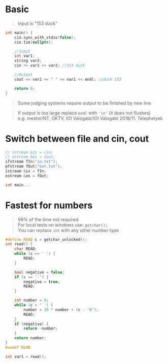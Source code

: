 # Basic
> Input is "153 duck"
```c++
int main() {
	cin.sync_with_stdio(false);
	cin.tie(nullptr);

	//Input
	int var1;
	string var2;
	cin >> var1 >> var2; //153 duck

	//Output
	cout << var2 << " " << var1 << endl; //duck 153

	return 0;
}
```
> Some judging systems require output to be finished by new line

> If output is too large replace `endl` with `'\n'` (it does not flushes)  
> e.g. mester/NT, OKTV, IOI Válogató/IOI Válogató 2018/11. Telephelyek  

# Switch between file and cin, cout
```c++
// istream &is = cin;
// ostream &os = cout;
ifstream fIn("in.txt");
ofstream fOut("out.txt");
istream &is = fIn;
ostream &os = fOut;

int main...
```

# Fastest for numbers
> 99% of the time not required  
> For local tests on windows use: `getchar();`  
> You can replace `int` with any other number type    
```c++
#define READ c = getchar_unlocked();
int read() {
	char READ;
	while (c <= ' ') {
		READ;
	}

	bool negative = false;
	if (c == '-') {
		negative = true;
		READ;
	}

	int number = 0;
	while (c > ' ') {
		number = 10 * number + (c - '0');
		READ;
	}
	if (negative) {
		return -number;
	}
	return number;
}
#undef READ
```
```c++
int var1 = read();
```
